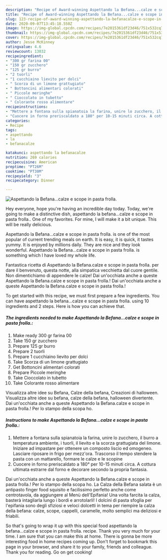 ```yaml
---
description: "Recipe of Award-winning Aspettando la Befana...calze e scope in pasta frolla."
title: "Recipe of Award-winning Aspettando la Befana...calze e scope in pasta frolla."
slug: 123-recipe-of-award-winning-aspettando-la-befanacalze-e-scope-in-pasta-frolla
date: 2020-09-07T13:45:18.550Z
image: https://img-global.cpcdn.com/recipes/7e2015361df23d46/751x532cq70/aspettando-la-befanacalze-e-scope-in-pasta-frolla-recipe-main-photo.jpg
thumbnail: https://img-global.cpcdn.com/recipes/7e2015361df23d46/751x532cq70/aspettando-la-befanacalze-e-scope-in-pasta-frolla-recipe-main-photo.jpg
cover: https://img-global.cpcdn.com/recipes/7e2015361df23d46/751x532cq70/aspettando-la-befanacalze-e-scope-in-pasta-frolla-recipe-main-photo.jpg
author: Jesse McKinney
ratingvalue: 4.6
reviewcount: 13032
recipeingredient:
- "300 gr farina 00"
- "150 gr zucchero"
- "125 gr burro"
- "2 tuorli"
- "1 cucchiaino lievito per dolci"
- " Scorza di un limone grattugiato"
- " Bottoncini alimentari colorati"
- " Piccole meringhe"
- " Cioccolato in tubetto"
- " Colorante rosso alimentare"
recipeinstructions:
- "Mettere a fontana sulla spianatoia la farina, unire lo zucchero, il burro a temperatura ambiente, i tuorli, il lievito e la scorza grattugiata del limone. Iniziare ad impastare per ottenere un composto liscio ed omogeneo. Lasciare riposare in frigo per mezz&#39;ora. Trascorso il tempo stendere la pasta con un mattarello, formare le calze e le scopine"
- "Cuocere in forno preriscaldato a 180° per 10-15 minuti circa. A cottura ultimata estrarre dal forno e decorare secondo la propria fantasia."
categories:
- Recipe
tags:
- aspettando
- la
- befanacalze

katakunci: aspettando la befanacalze 
nutrition: 269 calories
recipecuisine: American
preptime: "PT26M"
cooktime: "PT30M"
recipeyield: "3"
recipecategory: Dinner

---
```



![Aspettando la Befana...calze e scope in pasta frolla.](https://img-global.cpcdn.com/recipes/7e2015361df23d46/751x532cq70/aspettando-la-befanacalze-e-scope-in-pasta-frolla-recipe-main-photo.jpg)

Hey everyone, hope you're having an incredible day today. Today, we're going to make a distinctive dish, aspettando la befana...calze e scope in pasta frolla.. One of my favorites. For mine, I will make it a bit unique. This will be really delicious.

Aspettando la Befana...calze e scope in pasta frolla. is one of the most popular of current trending meals on earth. It is easy, it is quick, it tastes yummy. It is enjoyed by millions daily. They are nice and they look wonderful. Aspettando la Befana...calze e scope in pasta frolla. is something which I have loved my whole life.

Fantastica ricetta di Aspettando la Befana.calze e scope in pasta frolla. per dare il benvenuto, questa notte, alla simpatica vecchietta dal cuore gentile. Non dimentichiamo di appendere le calze! Dai un&#39;occhiata anche a queste Aspettando la Befana.calze e scope in pasta frolla.! Dai un&#39;occhiata anche a queste Aspettando la Befana.calze e scope in pasta frolla.!


To get started with this recipe, we must first prepare a few ingredients. You can have aspettando la befana...calze e scope in pasta frolla. using 10 ingredients and 2 steps. Here is how you can achieve that.

<!--inarticleads1-->

##### The ingredients needed to make Aspettando la Befana...calze e scope in pasta frolla.:

1. Make ready 300 gr farina 00
1. Take 150 gr zucchero
1. Prepare 125 gr burro
1. Prepare 2 tuorli
1. Prepare 1 cucchiaino lievito per dolci
1. Take  Scorza di un limone grattugiato
1. Get  Bottoncini alimentari colorati
1. Prepare  Piccole meringhe
1. Take  Cioccolato in tubetto
1. Take  Colorante rosso alimentare


Visualizza altre idee su Befana, Calze della befana, Creazioni di halloween. Visualizza altre idee su befana, calze della befana, halloween divertente. Dai un&#39;occhiata anche a queste Aspettando la Befana.calze e scope in pasta frolla.! Per lo stampo della scopa ho. 

<!--inarticleads2-->

##### Instructions to make Aspettando la Befana...calze e scope in pasta frolla.:

1. Mettere a fontana sulla spianatoia la farina, unire lo zucchero, il burro a temperatura ambiente, i tuorli, il lievito e la scorza grattugiata del limone. Iniziare ad impastare per ottenere un composto liscio ed omogeneo. Lasciare riposare in frigo per mezz&#39;ora. Trascorso il tempo stendere la pasta con un mattarello, formare le calze e le scopine
1. Cuocere in forno preriscaldato a 180° per 10-15 minuti circa. A cottura ultimata estrarre dal forno e decorare secondo la propria fantasia.


Dai un&#39;occhiata anche a queste Aspettando la Befana.calze e scope in pasta frolla.! Per lo stampo della scopa ho. La Calza della Befana salata è un antipasto finger food squisito e facilissimo perfetto anche come centrotavola, da aggiungere al Menù dell&#39;Epifania! Una volta farcita la calza, basterà intagliarla lungo i bordi e arrotolarli! I dolcini di pasta sfoglia per l&#39;epifania sono degli sfiziosi e veloci dolcetti in tema per riempire la calza della befana: calze, scope, cappelli, caramelle, molto semplici ma deliziosi e friabili. 

So that's going to wrap it up with this special food aspettando la befana...calze e scope in pasta frolla. recipe. Thank you very much for your time. I am sure that you can make this at home. There is gonna be more interesting food in home recipes coming up. Don't forget to bookmark this page in your browser, and share it to your family, friends and colleague. Thank you for reading. Go on get cooking!
